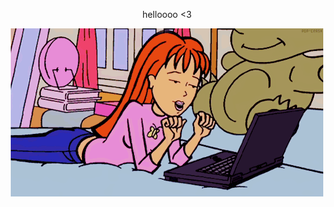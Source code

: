 <div align="center">
<p></p>helloooo <3</p>
</div>
<div align="center">
  <img src="anaso.gif" alt="Descrição da imagem" />
</div>
